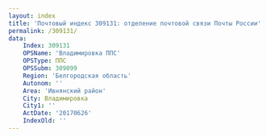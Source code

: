 ```yaml
---
layout: index
title: 'Почтовый индекс 309131: отделение почтовой связи Почты России'
permalink: /309131/
data:
    Index: 309131
    OPSName: 'Владимировка ППС'
    OPSType: ППС
    OPSSubm: 309099
    Region: 'Белгородская область'
    Autonom: ''
    Area: 'Ивнянский район'
    City: Владимировка
    City1: ''
    ActDate: '20170626'
    IndexOld: ''
---
```

